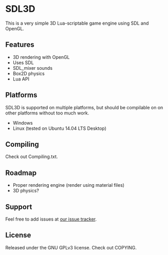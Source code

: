 SDL3D
========

This is a very simple 3D Lua-scriptable game engine using SDL and OpenGL.

Features
--------

- 3D rendering with OpenGL
- Uses SDL
- SDL_mixer sounds
- Box2D physics
- Lua API

Platforms
--------
SDL3D is supported on multiple platforms, but should be compilable on on other platforms without too much work.

- Windows
- Linux (tested on Ubuntu 14.04 LTS Desktop)

Compiling
--------

Check out Compiling.txt.

Roadmap
--------

- Proper rendering engine (render using material files)
- 3D physics?

Support
--------

Feel free to add issues at [our issue tracker](https://github.com/fordcars/SDL3D/issues).

License
--------

Released under the GNU GPLv3 license. Check out COPYING.

